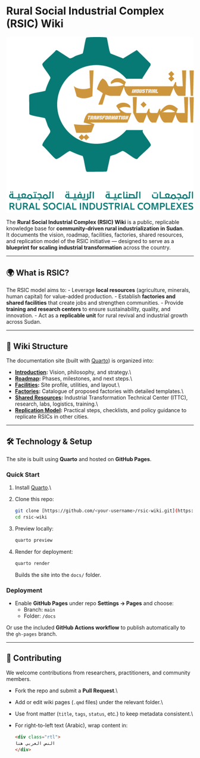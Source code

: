 # Rural Social Industrial Complex (RSIC) Wiki

![RSIC Logo](assets/images/rsic-logo.png)

The **Rural Social Industrial Complex (RSIC) Wiki** is a public, replicable knowledge base for **community-driven rural industrialization in Sudan**.\
It documents the vision, roadmap, facilities, factories, shared resources, and replication model of the RSIC initiative — designed to serve as a **blueprint for scaling industrial transformation** across the country.

------------------------------------------------------------------------

## 🌍 What is RSIC?

The RSIC model aims to: - Leverage **local resources** (agriculture, minerals, human capital) for value-added production. - Establish **factories and shared facilities** that create jobs and strengthen communities. - Provide **training and research centers** to ensure sustainability, quality, and innovation. - Act as a **replicable unit** for rural revival and industrial growth across Sudan.

------------------------------------------------------------------------

## 📖 Wiki Structure

The documentation site (built with [Quarto](https://quarto.org/)) is organized into:

-   [**Introduction**](intro/index.qmd)**:** Vision, philosophy, and strategy.\
-   [**Roadmap**](roadmap/index.qmd)**:** Phases, milestones, and next steps.\
-   [**Facilities**](facilities/index.qmd)**:** Site profile, utilities, and layout.\
-   [**Factories**](factories/index.qmd)**:** Catalogue of proposed factories with detailed templates.\
-   [**Shared Resources**](shared/index.qmd)**:** Industrial Transformation Technical Center (ITTC), research, labs, logistics, training.\
-   [**Replication Model**](replication/index.qmd)**:** Practical steps, checklists, and policy guidance to replicate RSICs in other cities.

------------------------------------------------------------------------

## 🛠️ Technology & Setup

The site is built using **Quarto** and hosted on **GitHub Pages**.

### Quick Start

1.  Install [Quarto](https://quarto.org/docs/get-started/).\

2.  Clone this repo:

    ``` bash
    git clone [https://github.com/<your-username>/rsic-wiki.git](https://github.com/Sudan-Blueprint/rsci-wiki.git)
    cd rsic-wiki
    ```

3.  Preview locally:

    ``` bash
    quarto preview
    ```

4.  Render for deployment:

    ``` bash
    quarto render
    ```

    Builds the site into the `docs/` folder.

### Deployment

-   Enable **GitHub Pages** under repo **Settings → Pages** and choose:
    -   Branch: `main`
    -   Folder: `/docs`

Or use the included **GitHub Actions workflow** to publish automatically to the `gh-pages` branch.

------------------------------------------------------------------------

## 🤝 Contributing

We welcome contributions from researchers, practitioners, and community members.

-   Fork the repo and submit a **Pull Request**.\

-   Add or edit wiki pages (`.qmd` files) under the relevant folder.\

-   Use front matter (`title`, `tags`, `status`, etc.) to keep metadata consistent.\

-   For right-to-left text (Arabic), wrap content in:

    ``` html
    <div class="rtl">
    النص العربي هنا
    </div>
    ```
